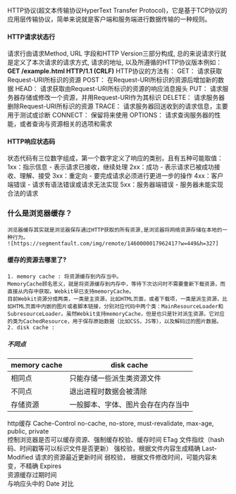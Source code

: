 HTTP协议(超文本传输协议HyperText Transfer Protocol)，它是基于TCP协议的应用层传输协议，简单来说就是客户端和服务端进行数据传输的一种规则。
#### HTTP请求状态行
请求行由请求Method, URL 字段和HTTP Version三部分构成, 总的来说请求行就是定义了本次请求的请求方式, 请求的地址, 以及所遵循的HTTP协议版本例如：
**GET /example.html HTTP/1.1 (CRLF)**
HTTP协议的方法有： 
GET： 请求获取Request-URI所标识的资源 
POST： 在Request-URI所标识的资源后增加新的数据 
HEAD： 请求获取由Request-URI所标识的资源的响应消息报头 
PUT： 请求服务器存储或修改一个资源，并用Request-URI作为其标识 
DELETE： 请求服务器删除Request-URI所标识的资源 
TRACE： 请求服务器回送收到的请求信息，主要用于测试或诊断 
CONNECT： 保留将来使用 OPTIONS： 请求查询服务器的性能，或者查询与资源相关的选项和需求
#### HTTP响应状态码
状态代码有三位数字组成，第一个数字定义了响应的类别，且有五种可能取值：
 1xx：指示信息 - 表示请求已接收，继续处理 
 2xx：成功 - 表示请求已被成功接收、理解、接受 
 3xx：重定向 - 要完成请求必须进行更进一步的操作 
 4xx：客户端错误 - 请求有语法错误或请求无法实现 
 5xx：服务器端错误 - 服务器未能实现合法的请求
###  什么是浏览器缓存？  
    浏览器缓存其实就是浏览器保存通过HTTP获取的所有资源,是浏览器将网络资源存储在本地的一种行为。
    ![https://segmentfault.com/img/remote/1460000017962417?w=449&h=327]
#### 缓存的资源去哪里了?
    1. memory cache : 将资源缓存到内存当中。
    MemoryCache顾名思义，就是将资源缓存到内存中，等待下次访问时不需要重新下载资源，而直接从内存中获取。Webkit早已支持memoryCache。
    目前Webkit资源分成两类，一类是主资源，比如HTML页面，或者下载项，一类是派生资源，比如HTML页面中内嵌的图片或者脚本链接，分别对应代码中两个类：MainResourceLoader和SubresourceLoader。虽然Webkit支持memoryCache，但是也只是针对派生资源，它对应的类为CachedResource，用于保存原始数据（比如CSS，JS等），以及解码过的图片数据。
    2. disk cache :
##### 不同点
|  memory cache    | disk cache  |
|  ----  | ----  |
|  相同点  | 只能存储一些派生类资源文件  | 只能存储一些派生类资源文件  |
| 不同点  | 退出进程时数据会被清除 | 退出进程时数据不会被清除 |
| 存储资源  | 一般脚本、字体、图片会存在内存当中 | 一般非脚本会存在内存当中，如css等|
    
 http缓存
 Cache-Control
 no-cache, no-store, must-revalidate, max-age, public, private	
 控制浏览器是否可以缓存资源、强制缓存校验、缓存时间
 ETag
 文件指纹（hash码、时间戳等可以标识文件是否更新）	
 强校验，根据文件内容生成精确
 Last-Modified
 请求的资源最近更新时间	弱校验，
 根据文件修改时间，可能内容未变，不精确
 Expires	
 资源缓存过期时间	
 与响应头中的 Date 对比